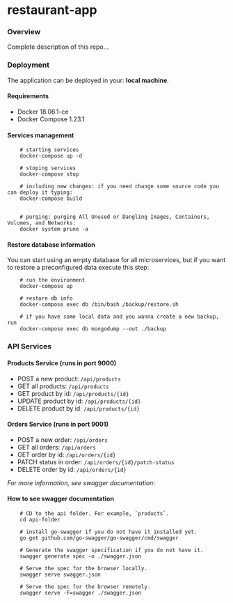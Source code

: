 # restaurant-app

### Overview

Complete description of this repo...

### Deployment

The application can be deployed in your: **local machine**.

#### Requirements

- Docker 18.06.1-ce
- Docker Compose 1.23.1

#### Services management

```
    # starting services
    docker-compose up -d

    # stoping services
    docker-compose stop

    # including new changes: if you need change some source code you can deploy it typing:
    docker-compose build


    # purging: purging All Unused or Dangling Images, Containers, Volumes, and Networks:
    docker system prune -a
```

#### Restore database information

You can start using an empty database for all microservices, but if you want to restore a preconfigured data execute this step:

```
    # run the environment
    docker-compose up

    # restore db info
    docker-compose exec db /bin/bash /backup/restore.sh

    # if you have some local data and you wanna create a new backup, run
    docker-compose exec db mongodump --out ./backup
```

### API Services

#### Products Service (runs in port 9000)

- POST a new product: `/api/products`
- GET all products: `/api/products`
- GET product by id: `/api/products/{id}`
- UPDATE product by id: `/api/products/{id}`
- DELETE product by id: `/api/products/{id}`

#### Orders Service (runs in port 9001)

- POST a new order: `/api/orders`
- GET all orders: `/api/orders`
- GET order by id: `/api/orders/{id}`
- PATCH status in order: `/api/orders/{id}/patch-status`
- DELETE order by id: `/api/orders/{id}`

_For more information, see swagger documentation:_

#### How to see swagger documentation

```
    # CD to the api folder. For example, `products`.
    cd api-folder

    # install go-swagger if you do not have it installed yet.
    go get github.com/go-swagger/go-swagger/cmd/swagger

    # Generate the swagger specification if you do not have it.
    swagger generate spec -o ./swagger.json

    # Serve the spec for the browser locally.
    swagger serve swagger.json

    # Serve the spec for the browser remotely.
    swagger serve -F=swagger ./swagger.json
```
